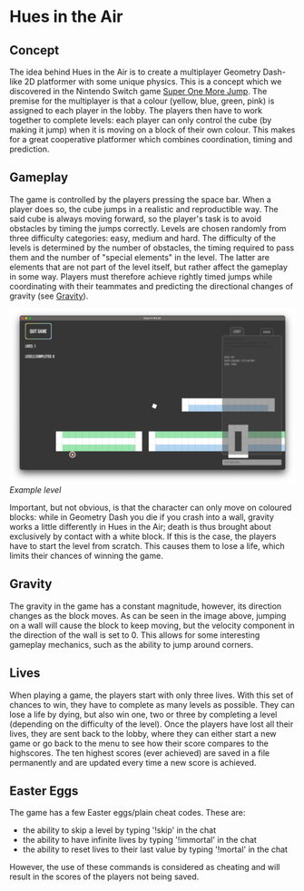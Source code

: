 # Hues in the Air
##  Concept
The idea behind Hues in the Air is to create a multiplayer Geometry Dash-like 2D platformer with 
some unique physics. This is a concept which we discovered in the Nintendo Switch game [Super One More 
Jump](https://play.google.com/store/apps/details?id=com.smgstudio.sonemorejump&hl=en&gl=US&pli=1). 
The premise for the multiplayer is that a colour (yellow, blue, green, pink) is assigned to each player
in the lobby. The players then have to work together to complete levels: each player can only control the
cube (by making it jump) when it is moving on a block of their own colour. This makes for a great cooperative
platformer which combines coordination, timing and prediction.

##  Gameplay
The game is controlled by the players pressing the space bar. When a player does so, 
the cube jumps in a realistic and reproductible way. The said cube is always moving forward, 
so the player's task is to avoid obstacles by timing the jumps correctly. Levels are chosen randomly from 
three difficulty categories: easy, medium and hard. The difficulty of the levels is determined by the
number of obstacles, the timing required to pass them and the number of "special elements" in the level.
The latter are elements that are not part of the level itself, but rather affect the gameplay in some way.
Players must therefore achieve rightly timed jumps while coordinating with their teammates and predicting
the directional changes of gravity (see [Gravity](#gravity)).

![Gameplay](outreach/screenshot.png)
*Example level*

Important, but not obvious, is that the character can only move on coloured blocks: while 
in Geometry Dash you die if you crash into a wall, gravity works a little differently in 
Hues in the Air; death is thus brought about exclusively by contact with a white block. 
If this is the case, the players have to start the level from scratch. This causes them 
to lose a life, which limits their chances of winning the game.

##  Gravity
The gravity in the game has a constant magnitude, however, its direction changes as the 
block moves. As can be seen in the image above, jumping on a wall will cause the block to 
keep moving, but the velocity component in the direction of the wall is set to 0. This allows 
for some interesting gameplay mechanics, such as the ability to jump around corners.

## Lives
When playing a game, the players start with only three lives.
With this set of chances to win, 
they have to complete as many levels as possible.
They can lose a life by dying, but also win
one, two or three by completing a level (depending on the difficulty of the level).
Once the
players have lost all their lives, they are sent back to the lobby, where they can either start
a new game or go back to the menu to see how their score compares to the highscores.
The ten
highest scores (ever achieved) are saved in a file permanently and are updated every time a new
score is achieved.

## Easter Eggs
The game has a few Easter eggs/plain cheat codes. These are:
- the ability to skip a level by typing '!skip' in the chat
- the ability to have infinite lives by typing '!immortal' in the chat
- the ability to reset lives to their last value by typing '!mortal' in the chat

However, the use of these commands is considered as cheating and will result in the scores
of the players not being saved.